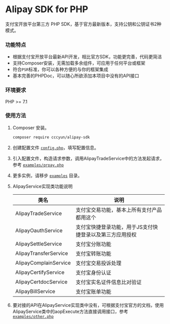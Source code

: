 # Alipay SDK for PHP
支付宝开放平台第三方 PHP SDK，基于官方最新版本，支持公钥和公钥证书2种模式。

### 功能特点

- 根据支付宝开放平台最新API开发，相比官方SDK，功能更完善，代码更简洁
- 支持Composer安装，无需加载多余组件，可应用于任何平台或框架
- 符合`PSR`标准，你可以各种方便的与你的框架集成
- 基本完善的PHPDoc，可以随心所欲添加本项目中没有的API接口

### 环境要求

PHP >= 7.1

### 使用方法

1. Composer 安装。

   ```bash
   composer require cccyun/alipay-sdk
   ```

2. 创建配置文件 [`config.php`](./blob/main/examples/config.php)，填写配置信息。

3. 引入配置文件，构造请求参数，调用AlipayTradeService中的方法发起请求，参考 [`examples/qrpay.php`](./blob/main/examples/qrpay.php)

4. 更多实例，请移步 [`examples`](examples/) 目录。

5. AlipayService实现类功能说明

   | 类名                  | 说明                                                     |
   | --------------------- | -------------------------------------------------------- |
   | AlipayTradeService    | 支付宝交易功能，基本上所有支付产品都用这个               |
   | AlipayOauthService    | 支付宝快捷登录功能，用于JS支付快捷登录以及第三方应用授权 |
   | AlipaySettleService   | 支付宝分账功能                                           |
   | AlipayTransferService | 支付宝转账功能                                           |
   | AlipayComplainService | 支付宝交易投诉处理                                       |
   | AlipayCertifyService  | 支付宝身份认证                                           |
   | AlipayCertdocService  | 支付宝实名证件信息比对验证                               |
   | AlipayBillService     | 支付宝账单功能                                           |

6. 要对接的API在AlipayService实现类中没有，可根据支付宝官方的文档，使用AlipayService类中的aopExecute方法直接调用接口，参考 [`examples/other.php`](./blob/main/examples/other.php)

   

